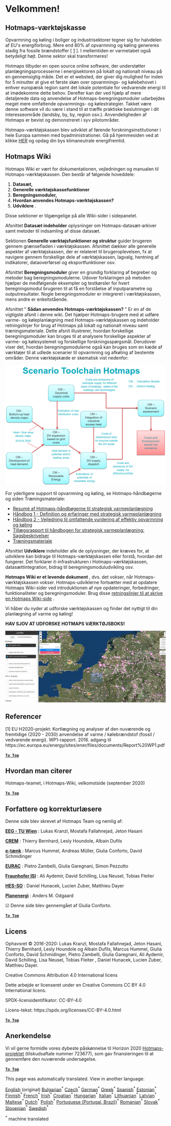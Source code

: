 <h1><a class="anchor" id="welcome!" href="#welcome!"><i class="fa fa-link"></i></a>Velkommen!</h1><h2><a class="anchor" id="hotmaps-toolbox" href="#hotmaps-toolbox"><i class="fa fa-link"></i></a> Hotmaps-værktøjskasse</h2><p> Opvarmning og køling i boliger og industrisektorer tegner sig for halvdelen af EU&#39;s energiforbrug. Mere end 80% af opvarmning og køling genereres stadig fra fossile brændstoffer [ <a href="#references">1</a> ]. I mellemtiden er varmetabet også betydeligt højt. Denne sektor skal transformeres!</p><p> Hotmaps tilbyder en open source online software, der understøtter planlægningsprocesserne i energisektoren på lokalt og nationalt niveau på en gennemsigtig måde. Det er et websted, der giver dig mulighed for inden for 5 minutter at give et første skøn over opvarmnings- og kølebehovet i enhver europæisk region samt det lokale potentiale for vedvarende energi til at imødekomme dette behov. Derefter kan der ved hjælp af mere detaljerede data og anvendelse af Hotmaps-beregningsmoduler udarbejdes meget mere omfattende opvarmnings- og kølestrategier. Takket være denne software vil du være i stand til at træffe praktiske beslutninger i dit interesseområde (landsby, by, by, region osv.). Anvendeligheden af Hotmaps er bevist og demonstreret i syv pilotområder.</p><p> Hotmaps-værktøjskassen blev udviklet af førende forskningsinstitutioner i hele Europa sammen med byadministrationer. Gå på hjemmesiden ved at klikke <a href="https://www.hotmaps.eu/map">HER</a> og opdag din bys klimaneutrale energifremtid.</p><h2><a class="anchor" id="hotmaps-wiki" href="#hotmaps-wiki"><i class="fa fa-link"></i></a> Hotmaps Wiki</h2><p> Hotmaps Wiki er vært for dokumentationen, vejledningen og manualen til Hotmaps-værktøjskassen. Den består af følgende hoveddele:</p><ol><li> <strong>Datasæt,</strong></li><li> <strong>Generelle værktøjskassefunktioner</strong></li><li> <strong>Beregningsmoduler,</strong></li><li> <strong>Hvordan anvendes Hotmaps-værktøjskassen?</strong></li><li> <strong>Udviklere</strong> .</li></ol><p> Disse sektioner er tilgængelige på alle Wiki-sider i sidepanelet.</p><p> Afsnittet <strong>Datasæt indeholder</strong> oplysninger om Hotmaps-datasæt-arkiver samt metoder til indsamling af disse datasæt.</p><p> Sektionen <strong>Generelle værktøjsfunktioner og struktur</strong> guider brugeren gennem grænsefladen i værktøjskassen. Afsnittet dækker alle generelle aspekter af værktøjskassen, der er relateret til brugeroplevelsen, fx at navigere gennem forskellige dele af værktøjskassen, lagvalg, hentning af indikatorer, dataoverførsel og eksportfunktioner osv.</p><p> Afsnittet <strong>Beregningsmoduler</strong> giver en grundig forklaring af begreber og metoder bag beregningsmodulerne. Udover forklaringen på metoden hjælper de medfølgende eksempler og testkørsler for hvert beregningsmodul brugeren til at få en forståelse af inputparametre og outputresultater. Nogle beregningsmoduler er integreret i værktøjskassen, mens andre er enkeltstående.</p><p> Afsnittet &quot; <strong>Sådan anvendes Hotmaps-værktøjskassen?</strong> &quot; Er en af de vigtigste afsnit i denne wiki. Det hjælper Hotmaps-brugere med at udføre varme- og køleplanlægning med Hotmaps-værktøjskassen og indeholder retningslinjer for brug af Hotmaps på lokalt og nationalt niveau samt træningsmateriale. Dette afsnit illustrerer, hvordan forskellige beregningsmoduler kan bruges til at analysere forskellige aspekter af varme- og kølesystemet og forskellige forskningsspørgsmål. Derudover viser det, hvordan beregningsmodulerne også kan bruges som en kæde af værktøjer til at udlede scenarier til opvarmning og afkøling af bestemte områder. Denne værktøjskæde er skematisk vist nedenfor:</p><p align="center"><img alt="tegning" src="../images/Hotmaps_toolchain_2019-05-09.png" width="550"/></p><p> For yderligere support til opvarmning og køling, se Hotmaps-håndbøgerne og siden Træningsmateriale:</p><ul><li> <a href="https://www.hotmaps-project.eu/wp-content/uploads/2019/04/Summary-Hotmaps-Handbook.pdf">Resumé af Hotmaps-håndbøgerne til strategisk varmeplanlægning</a></li><li> <a href="https://vbn.aau.dk/da/publications/definition-amp-experiences-of-strategic-heat-planning">Håndbog 1 - Definition og erfaringer med strategisk varmeplanlægning</a></li><li> <a href="https://vbn.aau.dk/da/publications/guidance-for-the-comprehensive-assessment-of-efficient-heating-an">Håndbog 2 - Vejledning til omfattende vurdering af effektiv opvarmning og køling</a></li><li> <a href="https://vbn.aau.dk/da/publications/appendix-report-to-the-hotmaps-handbook-for-strategic-heat-planni">Tillægsrapport til håndbogen for strategisk varmeplanlægning: Sagsbeskrivelser</a></li><li> <a href="https://wiki.hotmaps.hevs.ch/Training-Material">Træningsmateriale</a></li></ul><p> Afsnittet <strong>Udviklere</strong> indeholder alle de oplysninger, der kræves for, at udviklere kan bidrage til Hotmaps-værktøjskassen eller forstå, hvordan det fungerer. Det forklarer it-infrastrukturen i Hotmaps-værktøjskassen, datasættintegration, bidrag til beregningsmoduludvikling osv.</p><p> <strong>Hotmaps Wiki er et levende dokument</strong> , dvs. det vokser, når Hotmaps-værktøjskassen vokser. Hotmaps-udviklerne fortsætter med at opdatere Hotmaps Wiki-sider ved introduktionen af nye opdateringer, forbedringer, funktionaliteter og beregningsmoduler. Brug disse <a href="Guidelines-for-writing-a-Hotmaps-Wiki-page">retningslinjer til at skrive en Hotmaps Wiki-side</a> .</p><p> Vi håber du nyder at udforske værktøjskassen og finder det nyttigt til din planlægning af varme og køling!</p><p> <strong>HAV SJOV AT UDFORSKE HOTMAPS VÆRKTØJSBOKS!</strong></p><img alt="" src="../images/Hotmaps_test.JPG"/><h2><a class="anchor" id="references" href="#references"><i class="fa fa-link"></i></a> Referencer</h2><p> [1] EU H2020-projekt: Kortlægning og analyser af den nuværende og fremtidige (2020 - 2030) anvendelse af varme / kølebrændstof (fossil / vedvarende energi). WP1-rapport. 2016. adgang til https://ec.europa.eu/energy/sites/ener/files/documents/Report%20WP1.pdf</p><p><ins> <code><strong><a href="#hotmaps-toolbox">To Top</a></strong></code></ins></p><h2><a class="anchor" id="how-to-cite" href="#how-to-cite"><i class="fa fa-link"></i></a> Hvordan man citerer</h2><p> Hotmaps-teamet, i Hotmaps-Wiki, velkomstside (september 2020)</p><p><ins> <code><strong><a href="#hotmaps-toolbox">To Top</a></strong></code></ins></p><h2><a class="anchor" id="authors-and-reviewers" href="#authors-and-reviewers"><i class="fa fa-link"></i></a> Forfattere og korrekturlæsere</h2><p> Denne side blev skrevet af Hotmaps Team og nemlig af:</p><p> <strong><a href="https://eeg.tuwien.ac.at/">EEG - TU Wien</a></strong> : Lukas Kranzl, Mostafa Fallahnejad, Jeton Hasani</p><p> <strong><a href="https://www.crem.ch/">CREM</a></strong> : Thierry Bernhard, Lesly Houndole, Albain Dufils</p><p> <strong><a href="https://e-think.ac.at">e-tænk</a></strong> : Marcus Hummel, Andreas Müller, Giulia Conforto, David Schmidinger</p><p> <strong><a href="http://www.eurac.edu">EURAC</a></strong> : Pietro Zambelli, Giulia Garegnani, Simon Pezzutto</p><p> <strong><a href="https://isi.fraunhofer.de/">Fraunhofer ISI</a></strong> : Ali Aydemir, David Schilling, Lisa Neusel, Tobias Fleiter</p><p> <strong><a href="https://www.hevs.ch">HES-SO</a></strong> : Daniel Hunacek, Lucien Zuber, Matthieu Dayer</p><p> <strong><a href="https://planenergi.dk/">Planenergi</a></strong> : Anders M. Odgaard</p><p> ☑ Denne side blev gennemgået af Giulia Conforto.</p><p> <a href="#table-of-contents"><strong><code>To Top</code></strong></a></p><h2><a class="anchor" id="license" href="#license"><i class="fa fa-link"></i></a> Licens</h2><p> Ophavsret © 2016-2020: Lukas Kranzl, Mostafa Fallahnejad, Jeton Hasani, Thierry Bernhard, Lesly Houndole og Albain Dufils, Marcus Hummel, Giulia Conforto, David Schmidinger, Pietro Zambelli, Giulia Garegnani, Ali Aydemir, David Schilling, Lisa Neusel, Tobias Fleiter , Daniel Hunacek, Lucien Zuber, Matthieu Dayer.</p><p> Creative Commons Attribution 4.0 International licens</p><p> Dette arbejde er licenseret under en Creative Commons CC BY 4.0 International licens.</p><p> SPDX-licensidentifikator: CC-BY-4.0</p><p> Licens-tekst: https://spdx.org/licenses/CC-BY-4.0.html</p><p><ins> <code><strong><a href="#hotmaps-toolbox">To Top</a></strong></code></ins></p><h2><a class="anchor" id="acknowledgement" href="#acknowledgement"><i class="fa fa-link"></i></a> Anerkendelse</h2><p> Vi vil gerne formidle vores dybeste påskønnelse til Horizon 2020 <a href="https://www.hotmaps-project.eu">Hotmaps-projektet</a> (tilskudsaftale nummer 723677), som gav finansieringen til at gennemføre den nuværende undersøgelse.</p><p><ins> <code><strong><a href="#hotmaps-toolbox">To Top</a></strong></code></ins></p>
<!--- THIS IS A SUPER UNIQUE IDENTIFIER -->

This page was automatically translated. View in another language:

[English](../en/Home) (original) [Bulgarian](../bg/Home)<sup>\*</sup> [Czech](../cs/Home)<sup>\*</sup>  [German](../de/Home)<sup>\*</sup> [Greek](../el/Home)<sup>\*</sup> [Spanish](../es/Home)<sup>\*</sup> [Estonian](../et/Home)<sup>\*</sup> [Finnish](../fi/Home)<sup>\*</sup> [French](../fr/Home)<sup>\*</sup> [Irish](../ga/Home)<sup>\*</sup> [Croatian](../hr/Home)<sup>\*</sup> [Hungarian](../hu/Home)<sup>\*</sup> [Italian](../it/Home)<sup>\*</sup> [Lithuanian](../lt/Home)<sup>\*</sup> [Latvian](../lv/Home)<sup>\*</sup> [Maltese](../mt/Home)<sup>\*</sup> [Dutch](../nl/Home)<sup>\*</sup> [Polish](../pl/Home)<sup>\*</sup> [Portuguese (Portugal, Brazil)](../pt/Home)<sup>\*</sup> [Romanian](../ro/Home)<sup>\*</sup> [Slovak](../sk/Home)<sup>\*</sup> [Slovenian](../sl/Home)<sup>\*</sup> [Swedish](../sv/Home)<sup>\*</sup> 

<sup>\*</sup> machine translated
